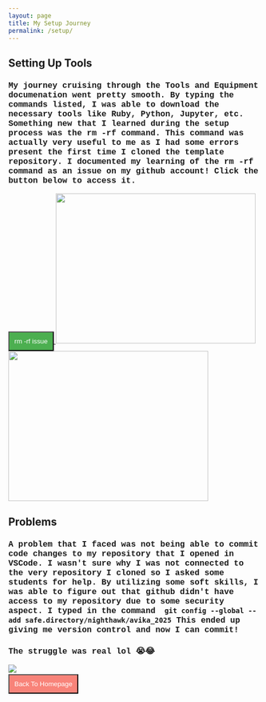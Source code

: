 ```yaml
---
layout: page
title: My Setup Journey
permalink: /setup/
---
```


## Setting Up Tools
<h3 style="font-family: Courier New"> <strong> My journey cruising through the Tools and Equipment documenation went pretty smooth. By typing the commands listed, I was able to download the necessary tools like Ruby, Python, Jupyter, etc. Something new that I learned during the setup process was the rm -rf command. This command was actually very useful to me as I had some errors present the first time I cloned the template repository. I documented my learning of the rm -rf command as an issue on my github account! Click the button below to access it. </strong> </h3>
<a href="https://github.com/avikaprasad22/avika_2025/issues/1" target="_blank">
<button style="background-color: #4CAF50; color: white; padding: 10px"> rm -rf issue </button> </a>

<span>
<img src="{{site.baseurl}}/images/team pic.png" width="400" height="300">
<img src="{{site.baseurl}}/images/rm -rf instructions.png" width="400" height="300">
</span>

## Problems
<h3 style="font-family: Courier New"> <strong> A problem that I faced was not being able to commit code changes to my repository that I opened in VSCode. I wasn't sure why I was not connected to the very repository I cloned so I asked some students for help. By utilizing some soft skills, I was able to figure out that github didn't have access to my repository due to some security aspect. I typed in the command <code> git config --global --add safe.directory/nighthawk/avika_2025</code> This ended up giving me version control and now I can commit!</strong> </h3>

<h3 style="font-family: Courier New"> <strong> The struggle was real lol 😭😂 </strong> </h3>
<img src="{{site.baseurl}}/images/make_struggle.png">
<a href="http://127.0.0.1:4100/avika_2025/">
<br>
<button style="background-color: #F88379; color: white; padding: 10px"> Back To Homepage </button> </a>